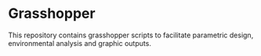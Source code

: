 # Grasshopper
This repository contains grasshopper scripts to facilitate parametric design, environmental analysis and graphic outputs.
